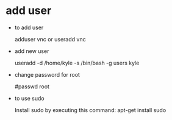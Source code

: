# add user

- to add user

    adduser vnc
    or useradd vnc

- add new user

    useradd -d /home/kyle -s /bin/bash -g users kyle

- change password for root

    #passwd root

- to use sudo

    Install sudo by executing this command:
    apt-get install sudo
